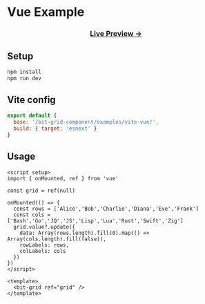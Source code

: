 # Vue Example

<div align="center"><h3><a href="https://metaory.github.io/bit-grid-component/examples/vite-vue/" target="_blank">Live Preview →</a></h3></div>

## Setup

```bash
npm install
npm run dev
```

## Vite config

```js
export default {
  base: '/bit-grid-component/examples/vite-vue/',
  build: { target: 'esnext' }
}
```

## Usage

```vue
<script setup>
import { onMounted, ref } from 'vue'

const grid = ref(null)

onMounted(() => {
  const rows = ['Alice','Bob','Charlie','Diana','Eve','Frank']
  const cols = ['Bash','Go','JQ','JS','Lisp','Lua','Rust','Swift','Zig']
  grid.value?.update({
    data: Array(rows.length).fill(0).map(() => Array(cols.length).fill(false)),
    rowLabels: rows,
    colLabels: cols
  })
})
</script>

<template>
  <bit-grid ref="grid" />
</template>
```
